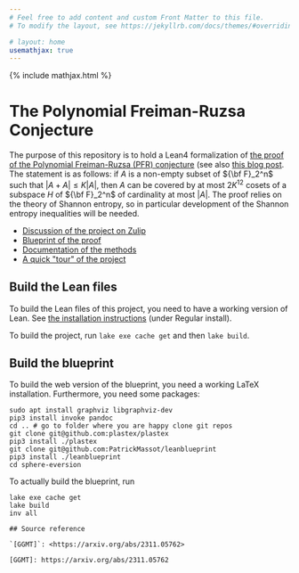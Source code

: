 ```yaml
---
# Feel free to add content and custom Front Matter to this file.
# To modify the layout, see https://jekyllrb.com/docs/themes/#overriding-theme-defaults

# layout: home
usemathjax: true
---
```


{% include mathjax.html %}

# The Polynomial Freiman-Ruzsa Conjecture

The purpose of this repository is to hold a Lean4 formalization of <A HREF="https://arxiv.org/abs/2311.05762">the proof of the Polynomial Freiman-Ruzsa (PFR) conjecture</A> (see also <A HREF="https://terrytao.wordpress.com/2023/11/13/on-a-conjecture-of-marton/">this blog post</A>.  The statement is as follows: if $A$ is a non-empty subset of ${\bf F}_2^n$ such that $|A+A| \leq K|A|$, then $A$ can be covered by at most $2K^{12}$ cosets of a subspace $H$ of ${\bf F}_2^n$ of cardinality at most $|A|$.  The proof relies on the theory of Shannon entropy, so in particular development of the Shannon entropy inequalities will be needed.

* <A HREF="https://leanprover.zulipchat.com/#narrow/stream/412902-Polynomial-Freiman-Ruzsa-conjecture">Discussion of the project on Zulip</A>
* <A HREF="https://teorth.github.io/pfr/blueprint">Blueprint of the proof</A>
* <A HREF="https://teorth.github.io/pfr/docs">Documentation of the methods</A>
* <A HREF="https://terrytao.wordpress.com/2023/11/18/formalizing-the-proof-of-pfr-in-lean4-using-blueprint-a-short-tour/">A quick "tour" of the project</A>

## Build the Lean files

To build the Lean files of this project, you need to have a working version of Lean.
See [the installation instructions](https://leanprover-community.github.io/get_started.html) (under Regular install).

To build the project, run `lake exe cache get` and then `lake build`.

## Build the blueprint

To build the web version of the blueprint, you need a working LaTeX installation.
Furthermore, you need some packages:
```
sudo apt install graphviz libgraphviz-dev
pip3 install invoke pandoc
cd .. # go to folder where you are happy clone git repos
git clone git@github.com:plastex/plastex
pip3 install ./plastex
git clone git@github.com:PatrickMassot/leanblueprint
pip3 install ./leanblueprint
cd sphere-eversion
```

To actually build the blueprint, run
```
lake exe cache get
lake build
inv all

## Source reference

`[GGMT]`: <https://arxiv.org/abs/2311.05762>

[GGMT]: https://arxiv.org/abs/2311.05762
